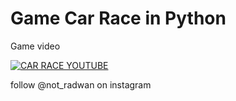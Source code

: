# Game Car Race in Python

Game video

[![CAR RACE YOUTUBE](https://img.youtube.com/vi/PBRMMR2C6cY/0.jpg)](https://www.youtube.com/watch?v=PBRMMR2C6cY)


follow @not_radwan on instagram
